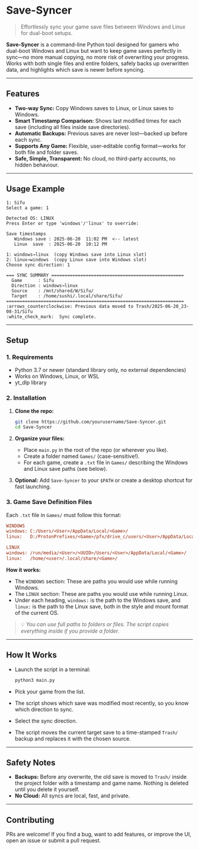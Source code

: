 # Save-Syncer

> Effortlessly sync your game save files between Windows and Linux for dual-boot setups.

**Save-Syncer** is a command-line Python tool designed for gamers who dual-boot Windows and Linux but want to keep game saves perfectly in sync—no more manual copying, no more risk of overwriting your progress.  
Works with both single files and entire folders, safely backs up overwritten data, and highlights which save is newer before syncing.

---

## Features

- **Two-way Sync:** Copy Windows saves to Linux, or Linux saves to Windows.
- **Smart Timestamp Comparison:** Shows last modified times for each save (including all files inside save directories).
- **Automatic Backups:** Previous saves are never lost—backed up before each sync.
- **Supports Any Game:** Flexible, user-editable config format—works for both file and folder saves.
- **Safe, Simple, Transparent:** No cloud, no third-party accounts, no hidden behaviour.

---

## Usage Example

```plaintext
1: Sifu
Select a game: 1

Detected OS: LINUX
Press Enter or type 'windows'/'linux' to override:

Save timestamps
   Windows save : 2025-06-20  11:02 PM  <-- latest
   Linux  save  : 2025-06-20  10:12 PM

1: windows→linux  (copy Windows save into Linux slot)
2: linux→windows  (copy Linux save into Windows slot)
Choose sync direction: 1

=== SYNC SUMMARY ==================================================
  Game      : Sifu
  Direction : windows→linux
  Source    : /mnt/shared/W/Sifu/
  Target    : /home/sushi/.local/share/Sifu/
===================================================================
:arrows_counterclockwise: Previous data moved to Trash/2025-06-20_23-08-31/Sifu
:white_check_mark:  Sync complete.
````

---

## Setup

### 1. Requirements

* Python 3.7 or newer (standard library only, no external dependencies)
* Works on Windows, Linux, or WSL
* yt_dlp library

### 2. Installation

1. **Clone the repo:**

   ```bash
   git clone https://github.com/yourusername/Save-Syncer.git
   cd Save-Syncer
   ```

2. **Organize your files:**

   * Place `main.py` in the root of the repo (or wherever you like).
   * Create a folder named `Games/` (case-sensitive!).
   * For each game, create a `.txt` file in `Games/` describing the Windows and Linux save paths (see below).

3. **Optional:** Add `Save-Syncer` to your `$PATH` or create a desktop shortcut for fast launching.

### 3. Game Save Definition Files

Each `.txt` file in `Games/` must follow this format:

```ini
WINDOWS
windows: C:/Users/<User>/AppData/Local/<Game>/
linux:   D:/ProtonPrefixes/<Game>/pfx/drive_c/users/<User>/AppData/Local/<Game>/

LINUX
windows: /run/media/<User>/<UUID>/Users/<User>/AppData/Local/<Game>/
linux:   /home/<user>/.local/share/<Game>/
```

**How it works:**

* The `WINDOWS` section: These are paths you would use while running Windows.
* The `LINUX` section: These are paths you would use while running Linux.
* Under each heading, `windows:` is the path to the Windows save, and `linux:` is the path to the Linux save, both in the style and mount format of the current OS.

> 💡 *You can use full paths to folders or files. The script copies everything inside if you provide a folder.*

---

## How It Works

* Launch the script in a terminal:

  ```bash
  python3 main.py
  ```
* Pick your game from the list.
* The script shows which save was modified most recently, so you know which direction to sync.
* Select the sync direction.
* The script moves the current target save to a time-stamped `Trash/` backup and replaces it with the chosen source.

---

## Safety Notes

* **Backups:** Before any overwrite, the old save is moved to `Trash/` inside the project folder with a timestamp and game name. Nothing is deleted until you delete it yourself.
* **No Cloud:** All syncs are local, fast, and private.

---

## Contributing

PRs are welcome! If you find a bug, want to add features, or improve the UI, open an issue or submit a pull request.